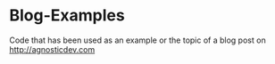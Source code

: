 # Blog-Examples
Code that has been used as an example or the topic of a blog post on http://agnosticdev.com
